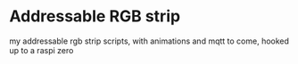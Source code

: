 # Addressable RGB strip
 my addressable rgb strip scripts, with animations and mqtt to come, hooked up to a raspi zero
